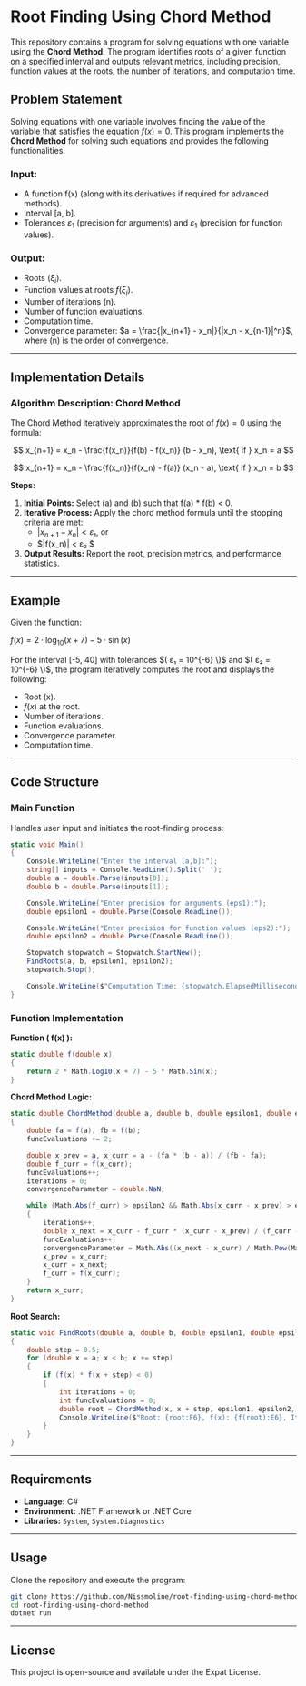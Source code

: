# Root Finding Using Chord Method

This repository contains a program for solving equations with one variable using the **Chord Method**. The program identifies roots of a given function on a specified interval and outputs relevant metrics, including precision, function values at the roots, the number of iterations, and computation time.

## Problem Statement

Solving equations with one variable involves finding the value of the variable that satisfies the equation $f(x) = 0$. This program implements the **Chord Method** for solving such equations and provides the following functionalities:

### Input:
- A function f(x) (along with its derivatives if required for advanced methods).
- Interval [a, b].
- Tolerances $\varepsilon_1$ (precision for arguments) and $\varepsilon_1$ (precision for function values).

### Output:
- Roots $( ξ_i)$.
- Function values at roots $f(ξ_i)$.
- Number of iterations (n).
- Number of function evaluations.
- Computation time.
- Convergence parameter: $a = \frac{|x_{n+1} - x_n|}{|x_n - x_{n-1}|^n}$, where (n) is the order of convergence.

---

## Implementation Details

### Algorithm Description: Chord Method
The Chord Method iteratively approximates the root of  $f(x) = 0$ using the formula:

$$
x_{n+1} = x_n - \frac{f(x_n)}{f(b) - f(x_n)} (b - x_n), \text{ if } x_n = a
$$

$$
x_{n+1} = x_n - \frac{f(x_n)}{f(x_n) - f(a)} (x_n - a), \text{ if } x_n = b
$$


**Steps:**
1. **Initial Points:** Select (a) and (b) such that f(a) * f(b) < 0.
2. **Iterative Process:** Apply the chord method formula until the stopping criteria are met:
   - $|x_{n+1} - x_n| < ε₁$, or
   - $|f(x_n)| < ε₂ $
3. **Output Results:** Report the root, precision metrics, and performance statistics.

---

## Example

Given the function:

$f(x) = 2 \cdot \log_{10}(x + 7) - 5 \cdot \sin(x)$

For the interval [-5, 40] with tolerances $( ε₁ = 10^{-6} \)$ and $( ε₂ = 10^{-6} \)$, the program iteratively computes the root and displays the following:

- Root (x).
- $f(x)$ at the root.
- Number of iterations.
- Function evaluations.
- Convergence parameter.
- Computation time.

---

## Code Structure

### Main Function
Handles user input and initiates the root-finding process:
```csharp
static void Main()
{
    Console.WriteLine("Enter the interval [a,b]:");
    string[] inputs = Console.ReadLine().Split(' ');
    double a = double.Parse(inputs[0]);
    double b = double.Parse(inputs[1]);

    Console.WriteLine("Enter precision for arguments (eps1):");
    double epsilon1 = double.Parse(Console.ReadLine());

    Console.WriteLine("Enter precision for function values (eps2):");
    double epsilon2 = double.Parse(Console.ReadLine());

    Stopwatch stopwatch = Stopwatch.StartNew();
    FindRoots(a, b, epsilon1, epsilon2);
    stopwatch.Stop();

    Console.WriteLine($"Computation Time: {stopwatch.ElapsedMilliseconds} ms");
}
```

### Function Implementation
**Function \( f(x) \):**
```csharp
static double f(double x)
{
    return 2 * Math.Log10(x + 7) - 5 * Math.Sin(x);
}
```

**Chord Method Logic:**
```csharp
static double ChordMethod(double a, double b, double epsilon1, double epsilon2, out int iterations, ref int funcEvaluations, out double convergenceParameter)
{
    double fa = f(a), fb = f(b);
    funcEvaluations += 2;

    double x_prev = a, x_curr = a - (fa * (b - a)) / (fb - fa);
    double f_curr = f(x_curr);
    funcEvaluations++;
    iterations = 0;
    convergenceParameter = double.NaN;

    while (Math.Abs(f_curr) > epsilon2 && Math.Abs(x_curr - x_prev) > epsilon1)
    {
        iterations++;
        double x_next = x_curr - f_curr * (x_curr - x_prev) / (f_curr - f(x_prev));
        funcEvaluations++;
        convergenceParameter = Math.Abs((x_next - x_curr) / Math.Pow(Math.Abs(x_curr - x_prev), 1));
        x_prev = x_curr;
        x_curr = x_next;
        f_curr = f(x_curr);
    }
    return x_curr;
}
```

**Root Search:**
```csharp
static void FindRoots(double a, double b, double epsilon1, double epsilon2)
{
    double step = 0.5;
    for (double x = a; x < b; x += step)
    {
        if (f(x) * f(x + step) < 0)
        {
            int iterations = 0;
            int funcEvaluations = 0;
            double root = ChordMethod(x, x + step, epsilon1, epsilon2, out iterations, ref funcEvaluations, out double convergenceParameter);
            Console.WriteLine($"Root: {root:F6}, f(x): {f(root):E6}, Iterations: {iterations}, Func. Evaluations: {funcEvaluations}, Conv. Param: {convergenceParameter:E6}");
        }
    }
}
```

---

## Requirements
- **Language:** C#
- **Environment:** .NET Framework or .NET Core
- **Libraries:** `System`, `System.Diagnostics`

---

## Usage
Clone the repository and execute the program:
```bash
git clone https://github.com/Nissmoline/root-finding-using-chord-method.git
cd root-finding-using-chord-method
dotnet run
```

---

## License
This project is open-source and available under the Expat License.
